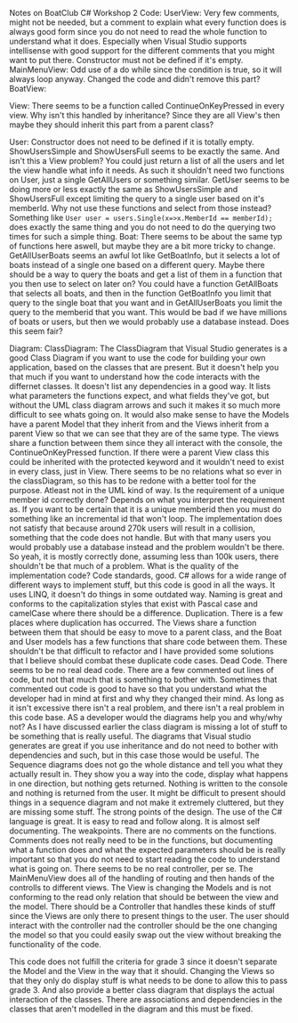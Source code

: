 Notes on BoatClub C# Workshop 2
Code:
UserView:
Very few comments, might not be needed, but a comment to explain what every function does is always good form since you do not need to read the whole function to understand what it does. Especially when Visual Studio supports intellisense with good support for the different comments that you might want to put there.
Constructor must not be defined if it's empty.
MainMenuView:
Odd use of a do while since the condition is true, so it will always loop anyway. Changed the code and didn't remove this part?
BoatView:

View:
There seems to be a function called ContinueOnKeyPressed in every view. Why isn't this handled by inheritance? Since they are all View's then maybe they should inherit this part from a parent class?

User:
Constructor does not need to be defined if it is totally empty.
ShowUsersSimple and ShowUsersFull seems to be exactly the same. And isn't this a View problem? You could just return a list of all the users and let the view handle what info it needs. As such it shouldn't need two functions on User, just a single GetAllUsers or something similar.
GetUser seems to be doing more or less exactly the same as ShowUsersSimple and ShowUsersFull except limiting the query to a single user based on it's memberId. Why not use these functions and select from those instead? Something like `User user = users.Single(x=>x.MemberId == memberId);` does exactly the same thing and you do not need to do the querying two times for such a simple thing.
Boat:
There seems to be about the same typ of functions here aswell, but maybe they are a bit more tricky to change. GetAllUserBoats seems an awful lot like GetBoatInfo, but it selects a lot of boats instead of a single one based on a different query.
Maybe there should be a way to query the boats and get a list of them in a function that you then use to select on later on? You could have a function GetAllBoats that selects all boats, and then in the function GetBoatInfo you limit that query to the single boat that you want and in GetAllUserBoats you limit the query to the memberid that you want. This would be bad if we have millions of boats or users, but then we would probably use a database instead. Does this seem fair?

Diagram:
ClassDiagram:
The ClassDiagram that Visual Studio generates is a good Class Diagram if you want to use the code for building your own application, based on the classes that are present. But it doesn't help you that much if you want to understand how the code interacts with the differnet classes. It doesn't list any dependencies in a good way. It lists what parameters the functions expect, and what fields they've got, but without the UML class diagram arrows and such it makes it so much more difficult to see whats going on.
It would also make sense to have the Models have a parent Model that they inherit from and the Views inherit from a parent View so that we can see that they are of the same type. The views share a function between them since they all interact with the console, the ContinueOnKeyPressed function. If there were a parent View class this could be inherited with the protected keyword and it wouldn't need to exist in every class, just in View.
There seems to be no relations what so ever in the classDiagram, so this has to be redone with a better tool for the purpose. Atleast not in the UML kind of way.
Is the requirement of a unique member id correctly done?
Depends on what you interpret the requirement as. If you want to be certain that it is a unique memberid then you must do something like an incremental id that won't loop. The implementation does not satisfy that because around 270k users will result in a collision, something that the code does not handle. But with that many users you would probably use a database instead and the problem wouldn't be there. So yeah, it is mostly correctly done, assuming less than 100k users, there shouldn't be that much of a problem.
What is the quality of the implementation code?
Code standards, good. C# allows for a wide range of different ways to implement stuff, but this code is good in all the ways. It uses LINQ, it doesn't do things in some outdated way.
Naming is great and conforms to the capitalization styles that exist with Pascal case and camelCase where there should be a difference.
Duplication. There is a few places where duplication has occurred. The Views share a function between them that should be easy to move to a parent class, and the Boat and User models has a few functions that share code between them. These shouldn't be that difficult to refactor and I have provided some solutions that I believe should combat these duplicate code cases.
Dead Code. There seems to be no real dead code. There are a few commented out lines of code, but not that much that is something to bother with. Sometimes that commented out code is good to have so that you understand what the developer had in mind at first and why they changed their mind. As long as it isn't excessive there isn't a real problem, and there isn't a real problem in this code base.
AS a developer would the diagrams help you and why/why not?
As I have discussed earlier the class diagram is missing a lot of stuff to be something that is really useful. The diagrams that Visual studio generates are great if you use inheritance and do not need to bother with dependencies and such, but in this case those would be useful. 
The Sequence diagrams does not go the whole distance and tell you what they actually result in. They show you a way into the code, display what happens in one direction, but nothing gets returned. Nothing is written to the console and nothing is returned from the user. It might be difficult to present should things in a sequence diagram and not make it extremely cluttered, but they are missing some stuff.
The strong points of the design.
The use of the C# language is great. It is easy to read and follow along. It is almost self documenting.
The weakpoints.
There are no comments on the functions. Comments does not really need to be in the functions, but documenting what a function does and what the expected parameters should be is really important so that you do not need to start reading the code to understand what is going on.
There seems to be no real controller, per se. The MainMenuView does all of the handling of routing and then hands of the controlls to different views. The View is changing the Models and is not conforming to the read only relation that should be between the view and the model. There should be a Controller that handles these kinds of stuff since the Views are only there to present things to the user. The user should interact with the controller nad the controller should be the one changing the model so that you could easily swap out the view without breaking the functionality of the code.

This code does not fulfill the criteria for grade 3 since it doesn't separate the Model and the View in the way that it should. Changing the Views so that they only do display stuff is what needs to be done to allow this to pass grade 3. And also provide a better class diagram that displays the actual interaction of the classes. There are associations and dependencies in the classes that aren't modelled in the diagram and this must be fixed.